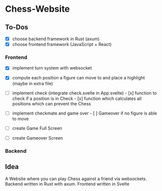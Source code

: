 # Chess-Website

 ## To-Dos

  - [x] choose backend framework in Rust (axum)
  - [x] choose frontend framework (JavaScript + React)
  
  ### Frontend
   - [x] implement turn system with websocket
   - [x] compute each position a figure can move to and place a highlight (maybe in extra file)
   - [ ] implement check (integrate check.svelte in App.svelte)
    - [x] function to check if a position is in Check
    - [x] function which calculates all positions which can prevent the Chess
   - [ ] implement checkmate and game over
    - [ ] Gameover if no figure is able to move

   - [ ] create Game Full Screen
   - [ ] create Gameover Screen
   
  ### Backend

   

 ## Idea

  A Website where you can play Chess against a friend via websockets.
  Backend written in Rust with axum.
  Frontend written in Svelte
